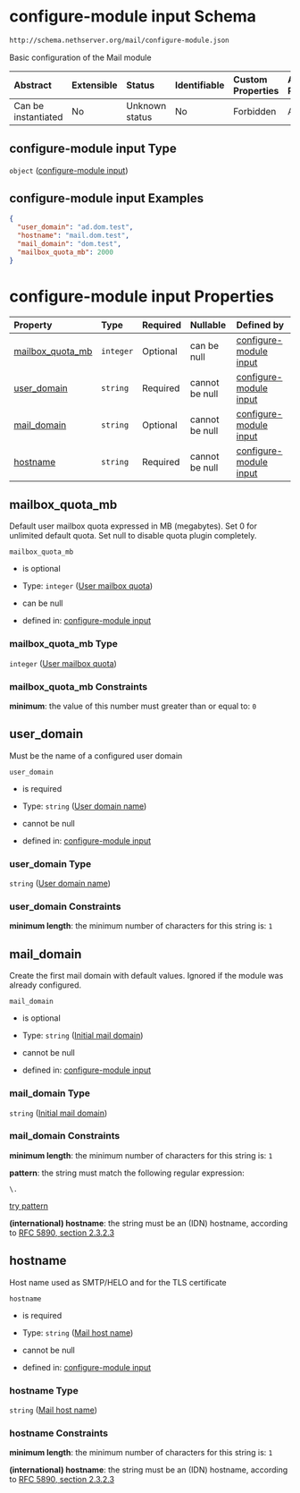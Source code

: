 # configure-module input Schema

```txt
http://schema.nethserver.org/mail/configure-module.json
```

Basic configuration of the Mail module

| Abstract            | Extensible | Status         | Identifiable | Custom Properties | Additional Properties | Access Restrictions | Defined In                                                                 |
| :------------------ | :--------- | :------------- | :----------- | :---------------- | :-------------------- | :------------------ | :------------------------------------------------------------------------- |
| Can be instantiated | No         | Unknown status | No           | Forbidden         | Allowed               | none                | [configure-module.json](mail/configure-module.json "open original schema") |

## configure-module input Type

`object` ([configure-module input](configure-module.md))

## configure-module input Examples

```json
{
  "user_domain": "ad.dom.test",
  "hostname": "mail.dom.test",
  "mail_domain": "dom.test",
  "mailbox_quota_mb": 2000
}
```

# configure-module input Properties

| Property                                | Type      | Required | Nullable       | Defined by                                                                                                                                                         |
| :-------------------------------------- | :-------- | :------- | :------------- | :----------------------------------------------------------------------------------------------------------------------------------------------------------------- |
| [mailbox\_quota\_mb](#mailbox_quota_mb) | `integer` | Optional | can be null    | [configure-module input](configure-module-properties-user-mailbox-quota.md "http://schema.nethserver.org/mail/configure-module.json#/properties/mailbox_quota_mb") |
| [user\_domain](#user_domain)            | `string`  | Required | cannot be null | [configure-module input](configure-module-properties-user-domain-name.md "http://schema.nethserver.org/mail/configure-module.json#/properties/user_domain")        |
| [mail\_domain](#mail_domain)            | `string`  | Optional | cannot be null | [configure-module input](configure-module-properties-initial-mail-domain.md "http://schema.nethserver.org/mail/configure-module.json#/properties/mail_domain")     |
| [hostname](#hostname)                   | `string`  | Required | cannot be null | [configure-module input](configure-module-properties-mail-host-name.md "http://schema.nethserver.org/mail/configure-module.json#/properties/hostname")             |

## mailbox\_quota\_mb

Default user mailbox quota expressed in MB (megabytes). Set 0 for unlimited default quota. Set null to disable quota plugin completely.

`mailbox_quota_mb`

*   is optional

*   Type: `integer` ([User mailbox quota](configure-module-properties-user-mailbox-quota.md))

*   can be null

*   defined in: [configure-module input](configure-module-properties-user-mailbox-quota.md "http://schema.nethserver.org/mail/configure-module.json#/properties/mailbox_quota_mb")

### mailbox\_quota\_mb Type

`integer` ([User mailbox quota](configure-module-properties-user-mailbox-quota.md))

### mailbox\_quota\_mb Constraints

**minimum**: the value of this number must greater than or equal to: `0`

## user\_domain

Must be the name of a configured user domain

`user_domain`

*   is required

*   Type: `string` ([User domain name](configure-module-properties-user-domain-name.md))

*   cannot be null

*   defined in: [configure-module input](configure-module-properties-user-domain-name.md "http://schema.nethserver.org/mail/configure-module.json#/properties/user_domain")

### user\_domain Type

`string` ([User domain name](configure-module-properties-user-domain-name.md))

### user\_domain Constraints

**minimum length**: the minimum number of characters for this string is: `1`

## mail\_domain

Create the first mail domain with default values. Ignored if the module was already configured.

`mail_domain`

*   is optional

*   Type: `string` ([Initial mail domain](configure-module-properties-initial-mail-domain.md))

*   cannot be null

*   defined in: [configure-module input](configure-module-properties-initial-mail-domain.md "http://schema.nethserver.org/mail/configure-module.json#/properties/mail_domain")

### mail\_domain Type

`string` ([Initial mail domain](configure-module-properties-initial-mail-domain.md))

### mail\_domain Constraints

**minimum length**: the minimum number of characters for this string is: `1`

**pattern**: the string must match the following regular expression:&#x20;

```regexp
\.
```

[try pattern](https://regexr.com/?expression=%5C. "try regular expression with regexr.com")

**(international) hostname**: the string must be an (IDN) hostname, according to [RFC 5890, section 2.3.2.3](https://tools.ietf.org/html/rfc5890 "check the specification")

## hostname

Host name used as SMTP/HELO and for the TLS certificate

`hostname`

*   is required

*   Type: `string` ([Mail host name](configure-module-properties-mail-host-name.md))

*   cannot be null

*   defined in: [configure-module input](configure-module-properties-mail-host-name.md "http://schema.nethserver.org/mail/configure-module.json#/properties/hostname")

### hostname Type

`string` ([Mail host name](configure-module-properties-mail-host-name.md))

### hostname Constraints

**minimum length**: the minimum number of characters for this string is: `1`

**(international) hostname**: the string must be an (IDN) hostname, according to [RFC 5890, section 2.3.2.3](https://tools.ietf.org/html/rfc5890 "check the specification")
